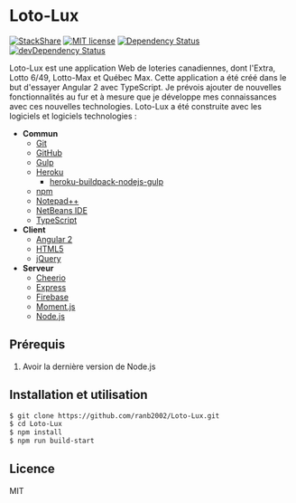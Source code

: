 # Loto-Lux
[![StackShare](http://img.shields.io/badge/tech-stack-0690fa.svg?style=flat)](http://stackshare.io/ranb2002/loto-lux)
[![MIT license](http://img.shields.io/badge/license-MIT-brightgreen.svg)](http://opensource.org/licenses/MIT)
[![Dependency Status](https://david-dm.org/ranb2002/loto-lux.svg)](https://david-dm.org/ranb2002/loto-lux)
[![devDependency Status](https://david-dm.org/ranb2002/loto-lux/dev-status.svg)](https://david-dm.org/ranb2002/loto-lux#info=devDependencies)

Loto-Lux est une application Web de loteries canadiennes, dont l'Extra, Lotto 6/49, Lotto-Max et Québec Max. Cette application a été créé dans le but d'essayer Angular 2 avec TypeScript. Je prévois ajouter de nouvelles fonctionnalités au fur et à mesure que je développe mes connaissances avec ces nouvelles technologies. Loto-Lux a été construite avec les logiciels et logiciels technologies :

* **Commun**
  * [Git]
  * [GitHub]
  * [Gulp]
  * [Heroku]
    * [heroku-buildpack-nodejs-gulp](https://github.com/appstack/heroku-buildpack-nodejs-gulp)
  * [npm]
  * [Notepad++]
  * [NetBeans IDE]
  * [TypeScript]
* **Client**
  * [Angular 2]
  * [HTML5]
  * [jQuery]
* **Serveur**
  * [Cheerio]
  * [Express]
  * [Firebase]
  * [Moment.js]
  * [Node.js]

## Prérequis

1. Avoir la dernière version de Node.js

## Installation et utilisation
```bash
$ git clone https://github.com/ranb2002/Loto-Lux.git
$ cd Loto-Lux
$ npm install
$ npm run build-start
```

## Licence

MIT

[Angular 2]: <https://angular.io/>
[Cheerio]: <https://cheerio.js.org/>
[Express]: <http://expressjs.com/>
[Firebase]: <https://firebase.google.com/>
[GitHub]: <https://github.com/>
[Git]: <https://git-scm.com/>
[Gulp]: <http://gulpjs.com/>
[Heroku]: <https://www.heroku.com/>
[HTML5]: <https://developer.mozilla.org/fr/docs/Web/Guide/HTML/HTML5>
[jQuery]: <https://jquery.com/>
[Moment.js]: <http://momentjs.com/>
[NetBeans IDE]: <https://netbeans.org/>
[Node.js]: <https://nodejs.org/en/>
[Notepad++]: <https://notepad-plus-plus.org/>
[npm]: <https://www.npmjs.com/>
[TypeScript]: <https://www.typescriptlang.org/>